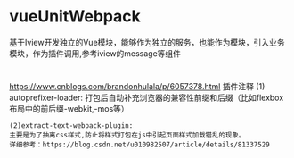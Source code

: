 # vueUnitWebpack
基于Iview开发独立的Vue模块，能够作为独立的服务，也能作为模块，引入业务模块，作为插件调用,参考iview的message等组件
#
https://www.cnblogs.com/brandonhulala/p/6057378.html
  插件注释
    (1) autoprefixer-loader: 打包后自动补充浏览器的兼容性前缀和后缀（比如flexbox布局中的前后缀-webkit,-mos等）
    
    (2)extract-text-webpack-plugin:
    主要是为了抽离css样式,防止将样式打包在js中引起页面样式加载错乱的现象。
    详细参考：https://blog.csdn.net/u010982507/article/details/81337529

#